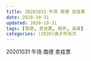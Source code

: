 ```yaml
---
title: 20201031 午场 南德 卖挂票  
date: 2020-10-31
updated: 2020-10-31
tags: [南德, 卖挂票, 相声, 高峰] 
categories: (2020)庚子年场次
---
```

20201031 午场 南德 卖挂票  

